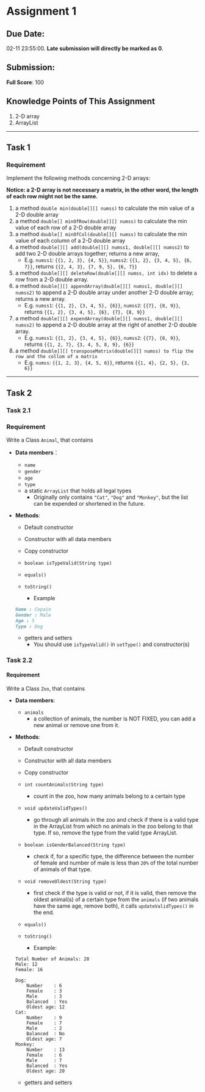 # Assignment 1

## **Due Date:**

02-11 23:55:00. **Late submission will directly be marked as 0**.

## **Submission:**

**Full Score**: 100

## **Knowledge Points** of This Assignment

1. 2-D array
2. ArrayList

---

## Task 1

### Requirement

Implement the following methods concerning 2-D arrays:

**Notice: a 2-D array is not necessary a matrix, in the other word, the length of each row might not be the same.**

1. a method `double min(double[][] numss)` to calculate the min value of a 2-D double array
2. a method `double[] minOfRow(double[][] numss)` to calculate the min value of each row of a 2-D double array
3. a method `double[] minOfCol(double[][] numss)` to calculate the min value of each column of a 2-D double array
4. a method `double[][] add(double[][] numss1, double[][] numss2)` to add two 2-D double arrays together; returns a new array,
   - E.g. `numss1`: `{{1, 2, 3}, {4, 5}}`, `numss2`: `{{1, 2}, {3, 4, 5}, {6, 7}}`, returns `{{2, 4, 3}, {7, 9, 5}, {6, 7}}`
5. a method `double[][] deleteRow(double[][] numss, int idx)` to delete a row from a 2-D double array.
6. a method `double[][] appendArray(double[][] numss1, double[][] numss2)` to append a 2-D double array under another 2-D double array; returns a new array.
   - E.g. `numss1`: `{{1, 2}, {3, 4, 5}, {6}}`, `numss2`: `{{7}, {8, 9}}`, returns `{{1, 2}, {3, 4, 5}, {6}, {7}, {8, 9}}`
7. a method `double[][] expendArray(double[][] numss1, double[][] numss2)` to append a 2-D double array at the right of another 2-D double array.
   - E.g. `numss1`: `{{1, 2}, {3, 4, 5}, {6}}`, `numss2`: `{{7}, {8, 9}}`, returns `{{1, 2, 7}, {3, 4, 5, 8, 9}, {6}} `
8. a method `double[][] transposeMatrix(double[][] numss) to flip the row and the collom of a matrix`
   - E.g. `numss`: `{{1, 2, 3}, {4, 5, 6}}`, returns `{{1, 4}, {2, 5}, {3, 6}}`

---

## Task 2

### Task 2.1

### Requirement

Write a Class `Animal`, that contains

- **Data members**：

  - `name`
  - `gender`
  - `age`
  - `type`
  - a static `ArrayList` that holds all legal types
    - Originally only contains `"Cat"`, `"Dog"` and `"Monkey"`, but the list can be expended or shortened in the future.

- **Methods**:

  - Default constructor

  - Constructor with all data members
  - Copy constructor

  - `boolean isTypeValid(String type)`

  - `equals()`
  - `toString()`
    - Example

  ```markdown
  Name : Copain
  Gender : Male
  Age : 5
  Type : Dog
  ```

  - getters and setters
    - You should use `isTypeValid()` in `setType()` and constructor(s)

### Task 2.2

#### Requirement

Write a Class `Zoo`, that contains

- **Data members**:

  - `animals`
    - a collection of animals, the number is NOT FIXED, you can add a new animal or remove one from it.

- **Methods**:

  - Default constructor
  - Constructor with all data members
  - Copy constructor
  - `int countAnimals(String type)`
    - count in the zoo, how many animals belong to a certain type
  - `void updateValidTypes()`
    - go through all animals in the zoo and check if there is a valid type in the ArrayList from which no animals in the zoo belong to that type. If so, remove the type from the valid type ArrayList.
  - `boolean isGenderBalanced(String type)`
    - check if, for a specific type, the difference between the number of female and number of male is less than `20%` of the total number of animals of that type.
  - `void removeOldest(String type)`

    - first check if the type is valid or not, if it is valid, then remove the oldest animal(s) of a certain type from the `animals` (if two animals have the same age, remove both), it calls `updateValidTypes()` in the end.

  - `equals()`
  - `toString()`
    - Example:

  ```
  Total Number of Animals: 28
  Male: 12
  Female: 16

  Dog:
      Number    : 6
      Female    : 3
      Male      : 3
      Balanced  : Yes
      Oldest age: 12
  Cat:
      Number    : 9
      Female    : 7
      Male      : 2
      Balanced  : No
      Oldest age: 7
  Monkey:
      Number    : 13
      Female    : 6
      Male      : 7
      Balanced  : Yes
      Oldest age: 20
  ```

  - getters and setters
